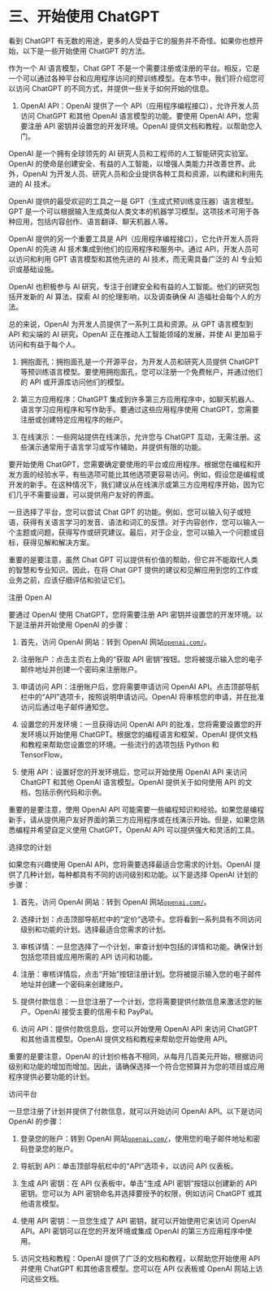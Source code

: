# 三、开始使用 ChatGPT

看到 ChatGPT 有无数的用途，更多的人受益于它的服务并不奇怪。如果你也想开始，以下是一些开始使用 ChatGPT 的方法。

作为一个 AI 语言模型，Chat GPT 不是一个需要注册或注册的平台。相反，它是一个可以通过各种平台和应用程序访问的预训练模型。在本节中，我们将介绍您可以访问 ChatGPT 的不同方式，并提供一些关于如何开始的信息。

1.  OpenAI API：OpenAI 提供了一个 API（应用程序编程接口），允许开发人员访问 ChatGPT 和其他 OpenAI 语言模型的功能。要使用 OpenAI API，您需要注册 API 密钥并设置您的开发环境。OpenAI 提供文档和教程，以帮助您入门。

OpenAI 是一个拥有全球领先的 AI 研究人员和工程师的人工智能研究实验室。OpenAI 的使命是创建安全、有益的人工智能，以增强人类能力并改善世界。此外，OpenAI 为开发人员、研究人员和企业提供各种工具和资源，以构建和利用先进的 AI 技术。

OpenAI 提供的最受欢迎的工具之一是 GPT（生成式预训练变压器）语言模型。GPT 是一个可以根据输入生成类似人类文本的机器学习模型。这项技术可用于各种应用，包括内容创作、语言翻译、聊天机器人等。

OpenAI 提供的另一个重要工具是 API（应用程序编程接口），它允许开发人员将 OpenAI 的先进 AI 技术集成到他们的应用程序和服务中。通过 API，开发人员可以访问和利用 GPT 语言模型和其他先进的 AI 技术，而无需具备广泛的 AI 专业知识或基础设施。

OpenAI 也积极参与 AI 研究，专注于创建安全和有益的人工智能。他们的研究包括开发新的 AI 算法，探索 AI 的伦理影响，以及调查确保 AI 造福社会每个人的方法。

总的来说，OpenAI 为开发人员提供了一系列工具和资源。从 GPT 语言模型到 API 和尖端的 AI 研究，OpenAI 正在推动人工智能领域的发展，并使 AI 更加易于访问和有益于每个人。

1.  拥抱面孔：拥抱面孔是一个开源平台，为开发人员和研究人员提供 ChatGPT 等预训练语言模型。要使用拥抱面孔，您可以注册一个免费帐户，并通过他们的 API 或开源库访问他们的模型。

1.  第三方应用程序：ChatGPT 集成到许多第三方应用程序中，如聊天机器人、语言学习应用程序和写作助手。要通过这些应用程序使用 ChatGPT，您需要注册或创建特定应用程序的帐户。

1.  在线演示：一些网站提供在线演示，允许您与 ChatGPT 互动，无需注册。这些演示通常用于语言学习或写作辅助，并提供有限的功能。

要开始使用 ChatGPT，您需要确定要使用的平台或应用程序。根据您在编程和开发方面的经验水平，有些选项可能比其他选项更容易访问。例如，假设您是编程或开发的新手。在这种情况下，我们建议从在线演示或第三方应用程序开始，因为它们几乎不需要设置，可以提供用户友好的界面。

一旦选择了平台，您可以尝试 Chat GPT 的功能。例如，您可以输入句子或短语，获得有关语言学习的发音、语法和词汇的反馈。对于内容创作，您可以输入一个主题或问题，获得写作或研究建议。最后，对于企业，您可以输入一个问题或目标，获得见解和解决方案。

重要的是要注意，虽然 Chat GPT 可以提供有价值的帮助，但它并不能取代人类的智慧和专业知识。因此，在将 Chat GPT 提供的建议和见解应用到您的工作或业务之前，应该仔细评估和验证它们。

注册 Open AI

要通过 OpenAI 使用 ChatGPT，您将需要注册 API 密钥并设置您的开发环境。以下是注册并开始使用 OpenAI 的步骤：

1.  首先，访问 OpenAI 网站：转到 OpenAI 网站[`openai.com/`](https://openai.com/)。

1.  注册账户：点击主页右上角的“获取 API 密钥”按钮。您将被提示输入您的电子邮件地址并创建一个密码来注册账户。

1.  申请访问 API：注册账户后，您将需要申请访问 OpenAI API。点击顶部导航栏中的“API”选项卡，按照说明申请访问。OpenAI 将审核您的申请，并在批准访问后通过电子邮件通知您。

1.  设置您的开发环境：一旦获得访问 OpenAI API 的批准，您将需要设置您的开发环境以开始使用 ChatGPT。根据您的编程语言和框架，OpenAI 提供文档和教程来帮助您设置您的环境。一些流行的选项包括 Python 和 TensorFlow。

1.  使用 API：设置好您的开发环境后，您可以开始使用 OpenAI API 来访问 ChatGPT 和其他 OpenAI 语言模型。OpenAI 提供关于如何使用 API 的文档，包括示例代码和示例。

重要的是要注意，使用 OpenAI API 可能需要一些编程知识和经验。如果您是编程新手，请从提供用户友好界面的第三方应用程序或在线演示开始。但是，如果您熟悉编程并希望自定义使用 ChatGPT，OpenAI API 可以提供强大和灵活的工具。

选择您的计划

如果您有兴趣使用 OpenAI API，您将需要选择最适合您需求的计划。OpenAI 提供了几种计划，每种都具有不同的访问级别和功能。以下是选择 OpenAI 计划的步骤：

1.  首先，访问 OpenAI 网站：转到 OpenAI 网站[`openai.com/`](https://openai.com/)。

1.  选择计划：点击顶部导航栏中的“定价”选项卡。您将看到一系列具有不同访问级别和功能的计划。选择最适合您需求的计划。

1.  审核详情：一旦您选择了一个计划，审查计划中包括的详情和功能。确保计划包括您项目或应用所需的 API 访问和功能。

1.  注册：审核详情后，点击“开始”按钮注册计划。您将被提示输入您的电子邮件地址并创建一个密码来创建账户。

1.  提供付款信息：一旦您注册了一个计划，您将需要提供付款信息来激活您的账户。OpenAI 接受主要的信用卡和 PayPal。

1.  访问 API：提供付款信息后，您可以开始使用 OpenAI API 来访问 ChatGPT 和其他语言模型。OpenAI 提供文档和教程来帮助您开始使用 API。

重要的是要注意，OpenAI 的计划价格各不相同，从每月几百美元开始，根据访问级别和功能的增加而增加。因此，请确保选择一个符合您预算并为您的项目或应用程序提供必要功能的计划。

访问平台

一旦您注册了计划并提供了付款信息，就可以开始访问 OpenAI API。以下是访问 OpenAI 的步骤：

1.  登录您的账户：转到 OpenAI 网站[`openai.com/`](https://openai.com/)，使用您的电子邮件地址和密码登录您的账户。

1.  导航到 API：单击顶部导航栏中的“API”选项卡，以访问 API 仪表板。

1.  生成 API 密钥：在 API 仪表板中，单击“生成 API 密钥”按钮以创建新的 API 密钥。您可以为 API 密钥命名并选择要授予的权限，例如访问 ChatGPT 或其他语言模型。

1.  使用 API 密钥：一旦您生成了 API 密钥，就可以开始使用它来访问 OpenAI API。API 密钥可以在您的开发环境或集成 OpenAI 的第三方应用程序中使用。

1.  访问文档和教程：OpenAI 提供了广泛的文档和教程，以帮助您开始使用 API 并使用 ChatGPT 和其他语言模型。您可以在 API 仪表板或 OpenAI 网站上访问这些文档。
